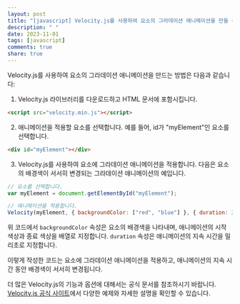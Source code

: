 ```yaml
---
layout: post
title: "[javascript] Velocity.js를 사용하여 요소의 그라데이션 애니메이션을 만들 수 있나요?"
description: " "
date: 2023-11-01
tags: [javascript]
comments: true
share: true
---
```


Velocity.js를 사용하여 요소의 그라데이션 애니메이션을 만드는 방법은 다음과 같습니다:

1. Velocity.js 라이브러리를 다운로드하고 HTML 문서에 포함시킵니다. 

```html
<script src="velocity.min.js"></script>
```

2. 애니메이션을 적용할 요소를 선택합니다. 예를 들어, id가 "myElement"인 요소를 선택합니다.

```html
<div id="myElement"></div>
```

3. Velocity.js를 사용하여 요소에 그라데이션 애니메이션을 적용합니다. 다음은 요소의 배경색이 서서히 변경되는 그라데이션 애니메이션의 예입니다.

```javascript
// 요소를 선택합니다.
var myElement = document.getElementById("myElement");

// 애니메이션을 적용합니다.
Velocity(myElement, { backgroundColor: ["red", "blue"] }, { duration: 2000 });
```

위 코드에서 `backgroundColor` 속성은 요소의 배경색을 나타내며, 애니메이션의 시작 색상과 종료 색상을 배열로 지정합니다. `duration` 속성은 애니메이션의 지속 시간을 밀리초로 지정합니다.

이렇게 작성한 코드는 요소에 그라데이션 애니메이션을 적용하고, 애니메이션의 지속 시간 동안 배경색이 서서히 변경됩니다.

더 많은 Velocity.js의 기능과 옵션에 대해서는 공식 문서를 참조하시기 바랍니다. [Velocity.js 공식 사이트](https://velocityjs.org/)에서 다양한 예제와 자세한 설명을 확인할 수 있습니다.
